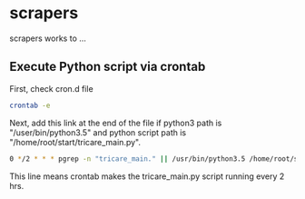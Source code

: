 # scrapers

scrapers works to ...

## Execute Python script via crontab
First, check cron.d file
```bash
crontab -e
```
Next, add this link at the end of the file if python3 path is "/user/bin/python3.5" and python script path is "/home/root/start/tricare_main.py".
```bash
0 */2 * * * pgrep -n "tricare_main." || /usr/bin/python3.5 /home/root/start/tricare_main.py
```
This line means crontab makes the tricare_main.py script running every 2 hrs.